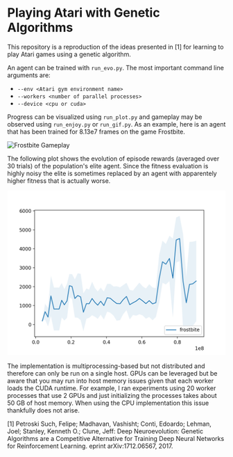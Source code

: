 # Playing Atari with Genetic Algorithms

This repository is a reproduction of the ideas presented in [1] for learning to play Atari games using a genetic
algorithm.

An agent can be trained with `run_evo.py`. The most important command line arguments are:

* `--env <Atari gym environment name>`
* `--workers <number of parallel processes>`
* `--device <cpu or cuda>`

Progress can be visualized using `run_plot.py` and gameplay may be observed using `run_enjoy.py` or `run_gif.py`.
As an example, here is an agent that has been trained for 8.13e7 frames on the game Frostbite.

![Frostbite Gameplay](https://github.com/jprellberg/genetic-algorithm-rl/blob/master/results/frostbite/frostbite-gameplay.gif)

The following plot shows the evolution of episode rewards (averaged over 30 trials) of the population's
elite agent. Since the fitness evaluation is highly noisy the elite is sometimes replaced by an agent
with apparentely higher fitness that is actually worse.
 
![Frostbite Plots](https://github.com/jprellberg/genetic-algorithm-rl/blob/master/results/frostbite/forstbite-rewards.png)

The implementation is multiprocessing-based but not distributed and therefore can only be run on a single host.
GPUs can be leveraged but be aware that you may run into host memory issues given that each worker loads the CUDA
runtime. For example, I ran experiments using 20 worker processes that use 2 GPUs and just initializing the processes
takes about 50 GB of host memory. When using the CPU implementation this issue thankfully does not arise.

[1] Petroski Such, Felipe; Madhavan, Vashisht; Conti, Edoardo; Lehman, Joel; Stanley, Kenneth O.; Clune, Jeff:
Deep Neuroevolution: Genetic Algorithms are a Competitive Alternative for Training Deep Neural Networks for Reinforcement Learning. eprint arXiv:1712.06567, 2017.